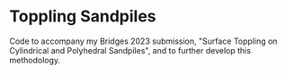 # Toppling Sandpiles
Code to accompany my Bridges 2023 submission, "Surface Toppling on Cylindrical and Polyhedral Sandpiles", and to further develop this methodology.
